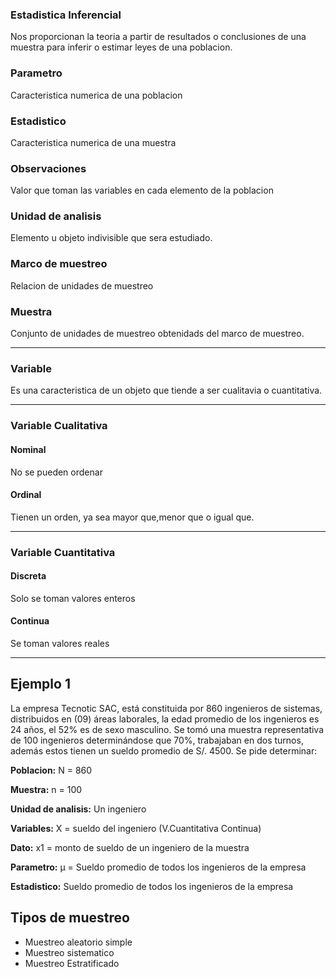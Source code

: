 ### Estadistica Inferencial
Nos proporcionan la teoria a partir de resultados o conclusiones de una muestra para inferir o estimar leyes de una poblacion.

### Parametro
Caracteristica numerica de una poblacion

### Estadistico
Caracteristica numerica de una muestra

### Observaciones 
Valor que toman las variables en cada elemento de la poblacion

### Unidad de analisis
Elemento u objeto indivisible que sera estudiado.

### Marco de muestreo
Relacion de unidades de muestreo

### Muestra
Conjunto de unidades de muestreo obtenidads del marco de muestreo.

---
### Variable 
Es una caracteristica de un objeto que tiende a ser cualitavia o cuantitativa.

---
###     Variable Cualitativa
####    Nominal
No se pueden ordenar
####    Ordinal
Tienen un orden, ya sea mayor que,menor que o igual que.

---
###     Variable Cuantitativa
####    Discreta
Solo se toman valores enteros
####    Continua
Se toman valores reales

---
## Ejemplo 1
La empresa Tecnotic SAC, está constituida por 860 ingenieros de sistemas,
distribuidos en (09) áreas laborales, la edad promedio de los ingenieros es 24
años, el 52% es de sexo masculino. Se tomó una muestra representativa de 100
ingenieros determinándose que 70%, trabajaban en dos turnos, además estos
tienen un sueldo promedio de S/. 4500. Se pide determinar:

**Poblacion:**
N = 860
 
**Muestra:**
 n = 100

**Unidad de analisis:**
Un ingeniero

**Variables:**
X = sueldo del ingeniero (V.Cuantitativa Continua)

**Dato:**
x1 = monto de sueldo de un ingeniero de la muestra

**Parametro:**
µ = Sueldo promedio de todos los ingenieros de la empresa

**Estadistico:**
Sueldo promedio de todos los ingenieros de la empresa

## Tipos de muestreo
* Muestreo aleatorio simple
* Muestreo sistematico
* Muestreo Estratificado

